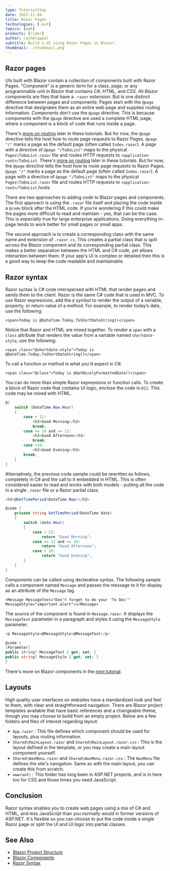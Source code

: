 ```yaml
---
type: TutorialStep
date: 2022-11-04
title: Razor Pages
technologies: [.net]
topics: [web]
products: [rider]
author: rachelappel
subtitle: Build a UI using Razor Pages in Blazor.
thumbnail: ./thumbnail.png
---
```


## Razor pages

UIs built with Blazor contain a collection of components built with Razor Pages. "Component" is a generic term for a class, page, or any programmable unit in Blazor that contains C#, HTML, and CSS. All Blazor components are files that have a `.razor` extension.
But is one distinct difference between pages and components: Pages start with the `@page` directive that designates them as an entire web page and supplies routing information. Components don't use the `@page` directive. 
This is because components with the `@page` directive are used a complete HTML page, where a component is a block of code that runs inside a page.  

There's [more on routing](http://localhost:8000/tutorials/blazor-essentials/routing/) later in these tutorials. But for now, the `@page` directive tells the host how to route page requests to Razor Pages. `@page "/"` marks a page as the default page (often called `Index.razor`). A page with a directive of `@page "/ToDoList"` maps to the physical `Pages\ToDoList.razor` file and routes HTTP requests to `<application-root>/ToDoList`.
There's [more on routing](http://localhost:8000/tutorials/blazor-essentials/routing/) later in these tutorials. But for now, the `@page` directive tells the host how to route page requests to Razor Pages. `@page "/"` marks a page as the default page (often called `Index.razor`). A page with a directive of `@page "/ToDoList"` maps to the physical `Pages\ToDoList.razor` file and routes HTTP requests to `<application-root>/ToDoList`.hosts

There are two approaches to adding code to Blazor pages and components. The first approach is using the `.razor` file itself and placing the code inside a `@code` block after the HTML code. 
If you’re wondering if this could make the pages more difficult to read and maintain - yes, that can be the case. This is especially true for large enterprise applications. Doing everything in-page tends to work better for small pages or small apps.

The second approach is to create a corresponding class with the same name and extension of `.razor.cs`. This creates a partial class that is split across the Blazor component and its corresponding partial class. This makes a better separation between the HTML and C# code, yet allows interaction between them. 
If your app's UI is complex or detailed then this is a good way to keep the code readable and maintainable.

## Razor syntax
Razor syntax is C# code interspersed with HTML that render pages and sends them to the client. Razor is the same C# code that is used in MVC. 
To use Razor expressions, add the `@` symbol to render the output of a variable, property, or return value of a method. For example, to render today’s date, use the following:

`<span>Today is @DateTime.Today.ToShortDateString()</span>`

Notice that Razor and HTML are mixed together. To render a `span` with a `class` attribute that renders the value from a variable named `shortdate-style`, use the following:

`<span class="@shortdate-style">Today is @DateTime.Today.ToShortDateString()</span>`

To call a function or method is what you'd expect in C#.

`<span class="@class">Today is @GetNicelyFormattedDate()</span>`

You can do more than simple Razor expressions or function calls. To create a block of Razor code that contains UI logic, enclose the code in `@{}`. This code may be mixed with HTML.

```cs
@{
    switch (DateTime.Now.Hour)
    {
        case < 12:
            <h3>Good Morning</h3>
            break;
        case <= 18 and >= 12:
            <h3>Good Afternoon</h3>
            break;
        case >18:
            <h3>Good Evening</h3>
        break;
    }
}
```

Alternatively, the previous code sample could be rewritten as follows, completely in C# and the call to it embedded in HTML.
This is often considered easier to read and works with both models - putting all the code in a single `.razor` file or a Razor partial class.

```cs
<h3>@GetTimePeriod(DateTime.Now)</h3>

@code {
    private string GetTimePeriod(DateTime date)
    {
        switch (date.Hour)
        {
            case < 12:
                return "Good Morning";
            case >= 12 and <= 18:
                return "Good Afternoon";
            case > 18:
                return "Good Evening";
        }
    }
}
```

Components can be called using declarative syntax. The following sample calls a component named `Message` and passes the message to it for display as an attribute of the `Message` tag. 

`<Message MessageText="Don't forget to do your 'To Dos'" MessageStyle="important-alert"></Message>`

The source of the component is found in `Message.razor`. It  displays the `MessageText` parameter in a paragraph and styles it using the `MessageStyle` parameter.

```cs
<p MessageStyle=@MessageStyle>@MessageText</p>

@code {
[Parameter]
public string? MessageText { get; set; }
public string? MessageStyle { get; set; }
}
```

There's more on Blazor components in the [next tutorial](https://https://www.jetbrains.com/dotnet/guide/tutorials/blazor-essentials/components).

## Layouts

High quality user interfaces on websites have a standardized look and feel to them, with clear and straightforward navigation. 
There are Blazor project templates available that have basic references and a changeable theme, though you may choose to build from an empty project.
Below are a few folders and files of interest regarding layout:

- `App.razor` : This file defines which component should be used for layouts, plus routing information. 
- `Shared\MainLayout.razor` and `Shared\MainLayout.razor.css` : This is the layout defined in the template, or you may create a main layout component yourself.  
- `Shared\NavMenu.razor` and `Shared\NavMenu.razor.css` : The `NavMenu` file defines the site's navigation. Same as with the main layout, you can create this from scratch.
- `wwwroot\` : This folder has long been in ASP.NET projects, and is in here too for CSS and those times you need JavaScript.
 

## Conclusion
Razor syntax enables you to create web pages using a mix of C# and HTML, and less JavaScript than you normally would in former versions of ASP.NET. 
It's flexible so you can choose to put the code inside a single Razor page or split the UI and UI logic into partial classes.


## See Also

- [Blazor Project Structure](https://learn.microsoft.com/en-us/aspnet/core/blazor/project-structure?view=aspnetcore-7.0)
- [Blazor Components](https://docs.microsoft.com/en-us/aspnet/core/blazor/components/layouts?view=aspnetcore-5.0) 
- [Razor Syntax](https://learn.microsoft.com/en-us/aspnet/core/mvc/views/razor?view=aspnetcore-7.0)
